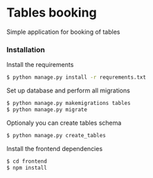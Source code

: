 # Tables booking
Simple application for booking of tables
### Installation

Install the requirements

```sh
$ python manage.py install -r requrements.txt
```

Set up database and perform all migrations

```sh
$ python manage.py makemigrations tables
$ python manage.py migrate
```
Optionaly you can create tables schema

```sh
$ python manage.py create_tables
```

Install the frontend dependencies
```sh
$ cd frontend
$ npm install
```
